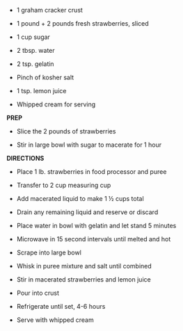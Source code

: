 -   1 graham cracker crust

-   1 pound + 2 pounds fresh strawberries, sliced

-   1 cup sugar

-   2 tbsp. water

-   2 tsp. gelatin

-   Pinch of kosher salt

-   1 tsp. lemon juice

-   Whipped cream for serving

**PREP**

-   Slice the 2 pounds of strawberries

-   Stir in large bowl with sugar to macerate for 1 hour

**DIRECTIONS**

-   Place 1 lb. strawberries in food processor and puree

-   Transfer to 2 cup measuring cup

-   Add macerated liquid to make 1 ½ cups total

-   Drain any remaining liquid and reserve or discard

-   Place water in bowl with gelatin and let stand 5 minutes

-   Microwave in 15 second intervals until melted and hot

-   Scrape into large bowl

-   Whisk in puree mixture and salt until combined

-   Stir in macerated strawberries and lemon juice

-   Pour into crust

-   Refrigerate until set, 4-6 hours

-   Serve with whipped cream
